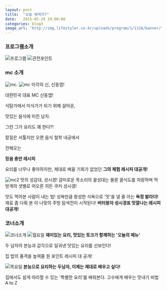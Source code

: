 ```yaml
---
layout: post
title:  "오늘 뭐먹지?"
date:   2015-05-29 19:00:00
categories: blog3
image_url: 'http://img.lifestyler.co.kr/uploads/program/1/1116/banner/f130542885019448000(0).jpg'
---
```


### 프로그램소개
![프로그램](http://img.lifestyler.co.kr/uploads/program/1/1116/menu/2/html/f130542839265428000(0).png)
![관전포인트](http://img.lifestyler.co.kr/uploads/program/1/1116/menu/2/html/f130552145536084000(0).png)

### mc 소개
![mc.](http://img.lifestyler.co.kr/uploads/program/1/1116/menu/3/html/f130542864943028000(0).png)
![mc](http://img.lifestyler.co.kr/uploads/program/1/1116/menu/3/html/f130542865408688000(0).png)
미각의 신, 신동엽!

대한민국 대표 MC 신동엽!

식탐가에서 미식가가 되기 위해 살아온,

맛있는 음식에 미친 남자.

그런 그가 요리도 꽤 한다?!

칼질은 서툴지만 오랜 음식 철학 내공에서

전해오는

**믿음 충만 레시피**

요리를 너무나 좋아하지만,
제대로 배울 기회가 없었던
**그의 체험 레시피 대공개!**

![mc2](http://img.lifestyler.co.kr/uploads/program/1/1116/menu/3/html/f130542865543316000(0).png)
맛의 성감대, 성시경!
감미로운 목소리의 꿀성대는 물론
꿀식도를 자랑하며 
먹방계의 샛별로 떠오른 히든 쿠커 성시경!

맛도 먹어본 사람이 내는 법!
성욕만큼 왕성한 식욕으로 '맛'을 낼 줄 아는
 **욕정 발라더!**
재료 좀 다뤄 본 이 나맞의 주방 탐색전이 시작된다!
**버터왕자 성시경표 맛깔나는 레시피 대공개!**


### 코너소개
![코너소개](http://img.lifestyler.co.kr/uploads/program/1/1116/menu/4/html/f130542876099836000(0).png)
![월요일](http://img.lifestyler.co.kr/uploads/program/1/1116/menu/4/html/f130542877418660000(0).png)
**재미있는 요리, 맛있는 토크가 함께하는 '오늘의 메뉴'**

두 남자의 본능과 감각으로 일궈낸 맛있는 요리를 선보인다!

집 밥의 품격을 높여줄 원 포인트 레시피 대 공개!

![목요일](http://img.lifestyler.co.kr/uploads/program/1/1116/menu/4/html/f130542877666856000(0).png)
 **본능으로 요리하는 두남자, 이제는 제대로 배우고 싶다!**
 
집에서도 쉽게 따라할 수 있는
'특별한 요리'를 배워본다.
고수에게 배우는 맛내기 비법 A to Z


